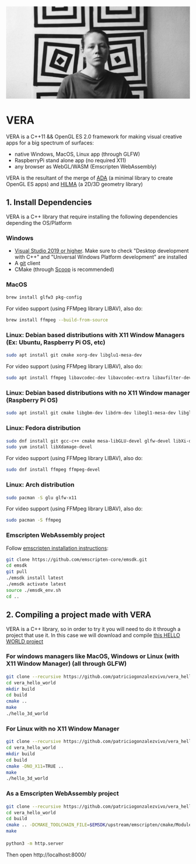![](.github/vera.jpg)

# VERA 

VERA is a C++11 && OpenGL ES 2.0 framework for making visual creative apps for a big spectrum of surfaces:

- native Windows, MacOS, Linux app (through GLFW)
- RaspberryPi stand alone app (no required X11)
- any browser as WebGL/WASM (Emscripten WebAssembly)

VERA is the resultant of the merge of [ADA](https://github.com/patriciogonzalezvivo/ada) (a minimal library to create OpenGL ES apps) and [HILMA](https://github.com/patriciogonzalezvivo/hilma) (a 2D/3D geometry library) 

## 1. Install Dependencies

VERA is a C++ library that require installing the following dependencies depending the OS/Platform 

### Windows 

* [Visual Studio 2019 or higher](https://visualstudio.microsoft.com/vs/). Make sure to check "Desktop development with C++" and "Universal Windows Platform development" are installed
* A [git](https://gitforwindows.org/) client 
* CMake (through [Scoop](https://scoop.sh/) is recommended)


### MacOS

```bash
brew install glfw3 pkg-config
```

For video support (using FFMpeg library LIBAV), also do:

```bash
brew install ffmpeg --build-from-source
```

### Linux: Debian based distributions with X11 Window Managers (Ex: Ubuntu, Raspberry Pi OS, etc) 

```bash
sudo apt install git cmake xorg-dev libglu1-mesa-dev
```

For video support (using FFMpeg library LIBAV), also do:

```bash
sudo apt install ffmpeg libavcodec-dev libavcodec-extra libavfilter-dev libavfilter-extra libavdevice-dev libavformat-dev libavutil-dev libswscale-dev libv4l-dev libjpeg-dev libpng-dev libtiff-dev
```

### Linux: Debian based distributions with no X11 Window manager (Raspberry Pi OS)

```bash
sudo apt install git cmake libgbm-dev libdrm-dev libegl1-mesa-dev libgles2-mesa-dev
```

### Linux: Fedora distribution

```bash
sudo dnf install git gcc-c++ cmake mesa-libGLU-devel glfw-devel libXi-devel libXxf86vm-devel 
sudo yum install libXdamage-devel 

```

For video support (using FFMpeg library LIBAV), also do:
```bash
sudo dnf install ffmpeg ffmpeg-devel
```

### Linux: Arch distribution

```bash
sudo pacman -S glu glfw-x11
```

For video support (using FFMpeg library LIBAV), also do:

```bash
sudo pacman -S ffmpeg
```

### Emscripten WebAssembly project

Follow [emscripten installation instructions](https://emscripten.org/docs/getting_started/downloads.html#installation-instructions):

```bash
git clone https://github.com/emscripten-core/emsdk.git
cd emsdk
git pull
./emsdk install latest
./emsdk activate latest
source ./emsdk_env.sh
cd ..
```

## 2. Compiling a project made with VERA

VERA is a C++ library, so in order to try it you will need to do it through a project that use it. In this case we will download and compile [this HELLO WORLD project](https://github.com/patriciogonzalezvivo/vera_hello_world)

### For windows managers like MacOS, Windows or Linux (with X11 Window Manager) (all through GLFW) 

```bash
git clone --recursive https://github.com/patriciogonzalezvivo/vera_hello_world.git
cd vera_hello_world
mkdir build
cd build
cmake ..
make
./hello_3d_world
```

### For Linux with no X11 Window Manager

```bash
git clone --recursive https://github.com/patriciogonzalezvivo/vera_hello_world.git
cd vera_hello_world
mkdir build
cd build
cmake -DNO_X11=TRUE ..
make
./hello_3d_world
```

### As a Emscripten WebAssembly project

```bash
git clone --recursive https://github.com/patriciogonzalezvivo/vera_hello_world.git
cd vera_hello_world
cd build
cmake .. -DCMAKE_TOOLCHAIN_FILE=$EMSDK/upstream/emscripten/cmake/Modules/Platform/Emscripten.cmake
make

python3 -m http.server 
```
Then open http://localhost:8000/
